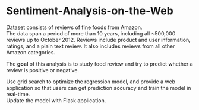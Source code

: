 # Sentiment-Analysis-on-the-Web

<a href = 'https://www.kaggle.com/snap/amazon-fine-food-reviews?select=Reviews.csv'>Dataset</a> consists of reviews of fine foods from Amazon.  
The data span a period of more than 10 years, including all ~500,000 reviews up to October 2012. Reviews include product and user information, ratings, and a plain text review. It also includes reviews from all other Amazon categories.

The **goal** of this analysis is to study food review and try to predict whether a review is positive or negative.

Use grid search to optimize the regression model, and provide a web application so that users can get prediction accuracy and train the model in real-time.  
Update the model with Flask application.
